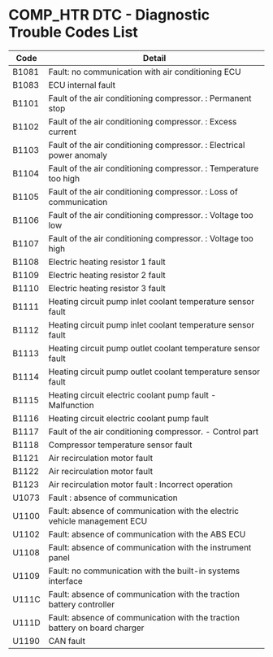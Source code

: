 # COMP_HTR DTC - Diagnostic Trouble Codes List

| Code | Detail |
| - | - |
| B1081 | Fault: no communication with air conditioning ECU |
| B1083 | ECU internal fault |
| B1101 | Fault of the air conditioning compressor. : Permanent stop |
| B1102 | Fault of the air conditioning compressor. : Excess current |
| B1103 | Fault of the air conditioning compressor. : Electrical power anomaly |
| B1104 | Fault of the air conditioning compressor. : Temperature too high |
| B1105 | Fault of the air conditioning compressor. : Loss of communication |
| B1106 | Fault of the air conditioning compressor. : Voltage too low |
| B1107 | Fault of the air conditioning compressor. : Voltage too high |
| B1108 | Electric heating resistor 1 fault |
| B1109 | Electric heating resistor 2 fault |
| B1110 | Electric heating resistor 3 fault |
| B1111 | Heating circuit pump inlet coolant temperature sensor fault |
| B1112 | Heating circuit pump inlet coolant temperature sensor fault |
| B1113 | Heating circuit pump outlet coolant temperature sensor fault |
| B1114 | Heating circuit pump outlet coolant temperature sensor fault |
| B1115 | Heating circuit electric coolant pump fault - Malfunction |
| B1116 | Heating circuit electric coolant pump fault |
| B1117 | Fault of the air conditioning compressor. - Control part |
| B1118 | Compressor temperature sensor fault |
| B1121 | Air recirculation motor fault |
| B1122 | Air recirculation motor fault |
| B1123 | Air recirculation motor fault : Incorrect operation |
| U1073 | Fault : absence of communication |
| U1100 | Fault: absence of communication with the electric vehicle management ECU |
| U1102 | Fault: absence of communication with the ABS ECU |
| U1108 | Fault: absence of communication with the instrument panel |
| U1109 | Fault: no communication with the built-in systems interface |
| U111C | Fault: absence of communication with the traction battery controller |
| U111D | Fault: absence of communication with the traction battery on board charger |
| U1190 | CAN fault |

